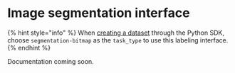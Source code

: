 # Image segmentation interface

{% hint style="info" %}
When [creating a dataset](../../python-sdk.md#create-a-dataset) through the Python SDK, choose `segmentation-bitmap` as the `task_type` to use this labeling interface.&#x20;
{% endhint %}

Documentation coming soon.
